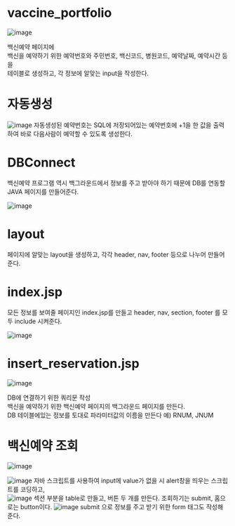 # vaccine_portfolio

![image](https://user-images.githubusercontent.com/102296551/201816587-c1eacfdf-cc51-4079-a282-1a5902b84a64.png)

백신예약 페이지에 <br>
백신을 예약하기 위한 예약번호와 주민번호, 백신코드, 병원코드, 예약날짜, 예약시간 등을 <br>
테이블로 생성하고, 각 정보에 알맞는 input을 작성한다. <br>

# 자동생성

![image](https://user-images.githubusercontent.com/102296551/201816831-1896103e-da53-4cb5-9875-2859d70a829a.png)
자동생성된 예약번호는 SQL에 저장되어있는 예약번호에 +1을 한 값을 출력하여 바로 다음사람이 예약할 수 있도록 생성한다.


# DBConnect

백신예약 프로그램 역시 백그라운드에서 정보를 주고 받아야 하기 때문에 DB를 연동할 JAVA 페이지를 만들어준다. <br>

![image](https://user-images.githubusercontent.com/102296551/201579059-b97efda2-f870-4e63-87c1-5e9055e4c29d.png)

# layout

페이지에 알맞는 layout을 생성하고, 각각 header, nav, footer 등으로 나누어 만들어준다.

# index.jsp

모든 정보를 보여줄 페이지인 index.jsp를 만들고 header, nav, section, footer 를 모두 include 시켜준다. <br>

![image](https://user-images.githubusercontent.com/102296551/201579437-ca972114-7d63-456b-a296-ecd386c2858d.png)

# insert_reservation.jsp

![image](https://user-images.githubusercontent.com/102296551/201810286-43d005f5-3aa3-41dd-b018-1251a026ddcd.png)

DB에 연결하기 위한 쿼리문 작성 <BR>
백신을 예약하기 위한 백신예약 페이지의 백그라운드 페이지를 만든다. <BR>
  DB 테이블에있는 정보를 토대로 파라미터값의 이름을 만든다 예) RNUM, JNUM

# 백신예약 조회

![image](https://user-images.githubusercontent.com/102296551/201852791-e8d923de-2f86-4db1-a01b-78660d9a1fa3.png)

![image](https://user-images.githubusercontent.com/102296551/201852872-ba7a896e-7a0c-4730-aa27-495e718162d5.png)
자바 스크립트를 사용하여 input에 value가 없을 시 alert창을 띄우는 스크립트를 코딩하고, <br>
![image](https://user-images.githubusercontent.com/102296551/201853014-d483558b-4bbf-4293-833c-87e50a5a64e2.png)
섹션 부분을 table로 만들고, 버튼 두 개를 만든다.
조회하기는 submit, 홈으로는 button이다.
![image](https://user-images.githubusercontent.com/102296551/201853162-a8d25118-c21e-47a3-9c01-8bd9d6c00430.png)
submit 으로 정보를 주고 받기 위한 form 태그도 작성해준다.

